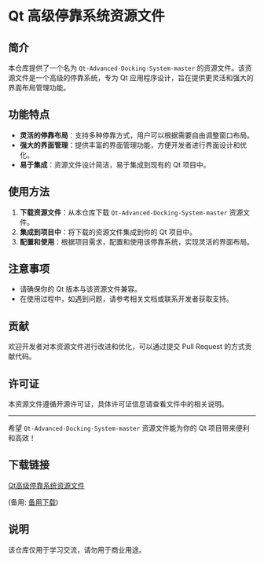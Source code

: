 # Qt 高级停靠系统资源文件

## 简介

本仓库提供了一个名为 `Qt-Advanced-Docking-System-master` 的资源文件。该资源文件是一个高级的停靠系统，专为 Qt 应用程序设计，旨在提供更灵活和强大的界面布局管理功能。

## 功能特点

- **灵活的停靠布局**：支持多种停靠方式，用户可以根据需要自由调整窗口布局。
- **强大的界面管理**：提供丰富的界面管理功能，方便开发者进行界面设计和优化。
- **易于集成**：资源文件设计简洁，易于集成到现有的 Qt 项目中。

## 使用方法

1. **下载资源文件**：从本仓库下载 `Qt-Advanced-Docking-System-master` 资源文件。
2. **集成到项目中**：将下载的资源文件集成到你的 Qt 项目中。
3. **配置和使用**：根据项目需求，配置和使用该停靠系统，实现灵活的界面布局。

## 注意事项

- 请确保你的 Qt 版本与该资源文件兼容。
- 在使用过程中，如遇到问题，请参考相关文档或联系开发者获取支持。

## 贡献

欢迎开发者对本资源文件进行改进和优化，可以通过提交 Pull Request 的方式贡献代码。

## 许可证

本资源文件遵循开源许可证，具体许可证信息请查看文件中的相关说明。

---

希望 `Qt-Advanced-Docking-System-master` 资源文件能为你的 Qt 项目带来便利和高效！

## 下载链接
[Qt高级停靠系统资源文件](https://pan.quark.cn/s/d97ba14a9d98) 

(备用: [备用下载](https://pan.baidu.com/s/1KflWDLx_ewWrzbiIG5LCxA?pwd=1234))

## 说明

该仓库仅用于学习交流，请勿用于商业用途。

